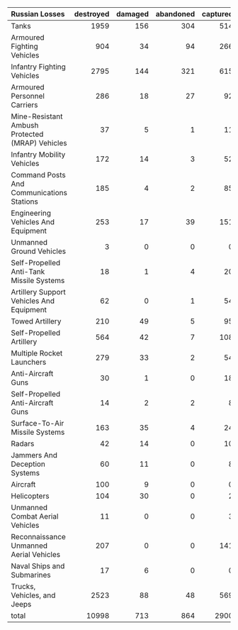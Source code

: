 | Russian Losses                                   |   destroyed |   damaged |   abandoned |   captured |   total |
|:-------------------------------------------------|------------:|----------:|------------:|-----------:|--------:|
| Tanks                                            |        1959 |       156 |         304 |        514 |    2933 |
| Armoured Fighting Vehicles                       |         904 |        34 |          94 |        266 |    1298 |
| Infantry Fighting Vehicles                       |        2795 |       144 |         321 |        615 |    3875 |
| Armoured Personnel Carriers                      |         286 |        18 |          27 |         92 |     423 |
| Mine-Resistant Ambush Protected  (MRAP) Vehicles |          37 |         5 |           1 |         11 |      54 |
| Infantry Mobility Vehicles                       |         172 |        14 |           3 |         52 |     241 |
| Command Posts And Communications Stations        |         185 |         4 |           2 |         85 |     276 |
| Engineering Vehicles And Equipment               |         253 |        17 |          39 |        151 |     460 |
| Unmanned Ground Vehicles                         |           3 |         0 |           0 |          0 |       3 |
| Self-Propelled Anti-Tank Missile Systems         |          18 |         1 |           4 |         20 |      43 |
| Artillery Support Vehicles And Equipment         |          62 |         0 |           1 |         54 |     117 |
| Towed Artillery                                  |         210 |        49 |           5 |         95 |     359 |
| Self-Propelled Artillery                         |         564 |        42 |           7 |        108 |     721 |
| Multiple Rocket Launchers                        |         279 |        33 |           2 |         54 |     368 |
| Anti-Aircraft Guns                               |          30 |         1 |           0 |         18 |      49 |
| Self-Propelled Anti-Aircraft Guns                |          14 |         2 |           2 |          8 |      26 |
| Surface-To-Air Missile Systems                   |         163 |        35 |           4 |         24 |     226 |
| Radars                                           |          42 |        14 |           0 |         10 |      66 |
| Jammers And Deception Systems                    |          60 |        11 |           0 |          8 |      79 |
| Aircraft                                         |         100 |         9 |           0 |          0 |     109 |
| Helicopters                                      |         104 |        30 |           0 |          2 |     136 |
| Unmanned Combat Aerial Vehicles                  |          11 |         0 |           0 |          3 |      14 |
| Reconnaissance Unmanned Aerial Vehicles          |         207 |         0 |           0 |        141 |     348 |
| Naval Ships and Submarines                       |          17 |         6 |           0 |          0 |      23 |
| Trucks, Vehicles, and Jeeps                      |        2523 |        88 |          48 |        569 |    3228 |
| total                                            |       10998 |       713 |         864 |       2900 |   15475 |